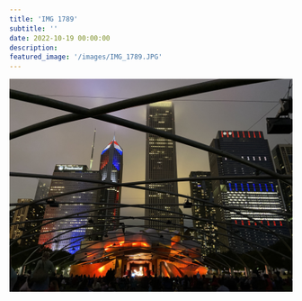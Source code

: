 ```yaml
---
title: 'IMG 1789'
subtitle: ''
date: 2022-10-19 00:00:00
description: 
featured_image: '/images/IMG_1789.JPG'
---
```


![](/images/IMG_1789.JPG)
